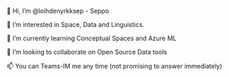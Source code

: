 👋 Hi, I’m @loihdenyrkksep - Seppo 


👀 I’m interested in Space, Data and Linguistics.

🌱 I’m currently learning Conceptual Spaces and Azure ML

💞️ I’m looking to collaborate on Open Source Data tools

📫 You can Teams-IM me any time (not promising to answer immediately)

<!---
loihdenyrkksep/loihdenyrkksep is a ✨ special ✨ repository because its `README.md` (this file) appears on your GitHub profile.
You can click the Preview link to take a look at your changes.
--->
